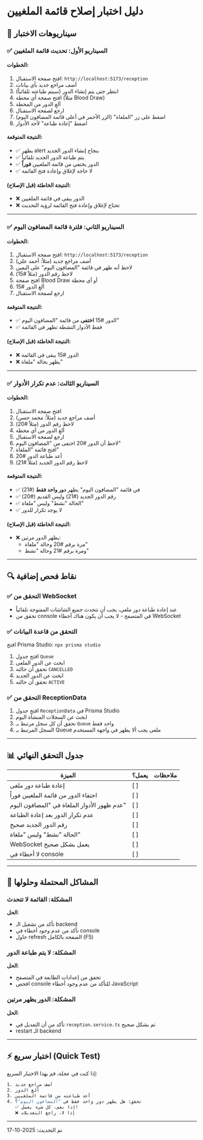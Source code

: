# دليل اختبار إصلاح قائمة الملغيين

## 🧪 سيناريوهات الاختبار

### ✅ السيناريو الأول: تحديث قائمة الملغيين

#### الخطوات:
1. افتح صفحة الاستقبال: `http://localhost:5173/reception`
2. أضف مراجع جديد بأي بيانات
3. انتظر حتى يتم إنشاء الدور (سيتم طباعته تلقائياً)
4. افتح صفحة أي محطة (مثلاً Blood Draw)
5. ألغِ الدور من المحطة
6. ارجع لصفحة الاستقبال
7. اضغط على زر "الملغاة" (الزر الأحمر في أعلى قائمة المضافون اليوم)
8. اضغط "إعادة طباعة" لأحد الأدوار

#### النتيجة المتوقعة:
- ✅ يظهر alert بنجاح إنشاء الدور الجديد
- ✅ يتم طباعة الدور الجديد تلقائياً
- ✅ الدور يختفي من قائمة الملغيين **فوراً**
- ✅ لا حاجة لإغلاق وإعادة فتح القائمة

#### النتيجة الخاطئة (قبل الإصلاح):
- ❌ الدور يبقى في قائمة الملغيين
- ❌ تحتاج لإغلاق وإعادة فتح القائمة لرؤية التحديث

---

### ✅ السيناريو الثاني: فلترة قائمة المضافون اليوم

#### الخطوات:
1. افتح صفحة الاستقبال: `http://localhost:5173/reception`
2. أضف مراجع جديد (مثلاً: أحمد علي)
3. لاحظ أنه ظهر في قائمة "المضافون اليوم" على اليمين
4. لاحظ رقم الدور (مثلاً #15)
5. افتح صفحة Blood Draw أو أي محطة
6. ألغِ الدور #15
7. ارجع لصفحة الاستقبال

#### النتيجة المتوقعة:
- ✅ الدور #15 **اختفى** من قائمة "المضافون اليوم"
- ✅ فقط الأدوار النشطة تظهر في القائمة

#### النتيجة الخاطئة (قبل الإصلاح):
- ❌ الدور #15 يبقى في القائمة
- ❌ يظهر بحالة "ملغاة"

---

### ✅ السيناريو الثالث: عدم تكرار الأدوار

#### الخطوات:
1. افتح صفحة الاستقبال
2. أضف مراجع جديد (مثلاً: محمد حسن)
3. لاحظ رقم الدور (مثلاً #20)
4. ألغِ الدور من أي محطة
5. ارجع لصفحة الاستقبال
6. لاحظ أن الدور #20 اختفى من "المضافون اليوم"
7. افتح قائمة "الملغاة"
8. أعد طباعة الدور #20
9. لاحظ رقم الدور الجديد (مثلاً #21)

#### النتيجة المتوقعة:
- ✅ في قائمة "المضافون اليوم" يظهر **دور واحد فقط** (#21)
- ✅ رقم الدور الجديد (#21) وليس القديم (#20)
- ✅ الحالة "نشط" وليس "ملغاة"
- ✅ لا يوجد تكرار للدور

#### النتيجة الخاطئة (قبل الإصلاح):
- ❌ يظهر الدور مرتين:
  - مرة برقم #20 وحالة "ملغاة"
  - ومرة برقم #21 وحالة "نشط"

---

## 🔍 نقاط فحص إضافية

### ✅ التحقق من WebSocket
- عند إعادة طباعة دور ملغى، يجب أن تتحدث جميع الشاشات المفتوحة تلقائياً
- تحقق من console في المتصفح - لا يجب أن يكون هناك أخطاء WebSocket

### ✅ التحقق من قاعدة البيانات
افتح Prisma Studio: `npx prisma studio`
1. افتح جدول `Queue`
2. ابحث عن الدور الملغى
3. تحقق أن حالته `CANCELLED`
4. ابحث عن الدور الجديد
5. تحقق أن حالته `ACTIVE`

### ✅ التحقق من ReceptionData
1. افتح جدول `ReceptionData` في Prisma Studio
2. ابحث عن السجلات المنشأة اليوم
3. تحقق أن كل سجل مرتبط بـ `Queue` واحد فقط
4. السجل المرتبط بـ Queue ملغى يجب ألا يظهر في واجهة المستخدم

---

## 📊 جدول التحقق النهائي

| الميزة | يعمل؟ | ملاحظات |
|--------|------|---------|
| إعادة طباعة دور ملغى | [ ] | |
| اختفاء الدور من قائمة الملغيين فوراً | [ ] | |
| عدم ظهور الأدوار الملغاة في "المضافون اليوم" | [ ] | |
| عدم تكرار الدور بعد إعادة الطباعة | [ ] | |
| رقم الدور الجديد صحيح | [ ] | |
| الحالة "نشط" وليس "ملغاة" | [ ] | |
| WebSocket يعمل بشكل صحيح | [ ] | |
| لا أخطاء في console | [ ] | |

---

## 🐛 المشاكل المحتملة وحلولها

### المشكلة: القائمة لا تتحدث
**الحل**: 
- تأكد من تشغيل الـ backend
- تأكد من عدم وجود أخطاء في console
- حاول refresh الصفحة بالكامل (F5)

### المشكلة: لا يتم طباعة الدور
**الحل**:
- تحقق من إعدادات الطابعة في المتصفح
- افحص console للتأكد من عدم وجود أخطاء JavaScript

### المشكلة: الدور يظهر مرتين
**الحل**:
- تأكد من أن التعديل في `reception.service.ts` تم بشكل صحيح
- restart الـ backend

---

## ⚡ اختبار سريع (Quick Test)

إذا كنت في عجلة، قم بهذا الاختبار السريع:

```bash
1. أضف مراجع جديد
2. ألغِ الدور
3. أعد طباعته من قائمة الملغيين
4. تحقق: هل يظهر دور واحد فقط في "المضافون اليوم"؟
   ✅ إذا نعم، كل شيء يعمل!
   ❌ إذا لا، راجع التعديلات
```

---

تم التحديث: 2025-10-17


